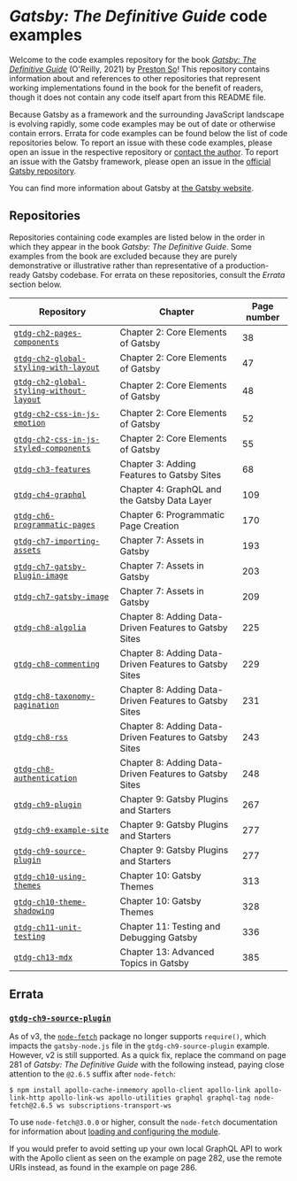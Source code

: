 # _Gatsby: The Definitive Guide_ code examples

Welcome to the code examples repository for the book _[Gatsby: The Definitive Guide](https://www.oreilly.com/library/view/gatsby-the-definitive/9781492087502/)_ (O'Reilly, 2021) by [Preston So](https://preston.so)! This repository contains information about and references to other repositories that represent working implementations found in the book for the benefit of readers, though it does not contain any code itself apart from this README file.

Because Gatsby as a framework and the surrounding JavaScript landscape is evolving rapidly, some code examples may be out of date or otherwise contain errors. Errata for code examples can be found below the list of code repositories below. To report an issue with these code examples, please open an issue in the respective repository or [contact the author](https://preston.so/contact). To report an issue with the Gatsby framework, please open an issue in the [official Gatsby repository](https://github.com/gatsbyjs/gatsby).

You can find more information about Gatsby at [the Gatsby website](https://gatsbyjs.com).

## Repositories

Repositories containing code examples are listed below in the order in which they appear in the book _Gatsby: The Definitive Guide_. Some examples from the book are excluded because they are purely demonstrative or illustrative rather than representative of a production-ready Gatsby codebase. For errata on these repositories, consult the _Errata_ section below.

| Repository | Chapter | Page number |
| --- | --- | --- |
| [`gtdg-ch2-pages-components`](https://github.com/prestonso/gtdg-ch2-pages-components) | Chapter 2: Core Elements of Gatsby | 38 |
| [`gtdg-ch2-global-styling-with-layout`](https://github.com/prestonso/gtdg-ch2-global-styling-with-layout) | Chapter 2: Core Elements of Gatsby | 47 |
| [`gtdg-ch2-global-styling-without-layout`](https://github.com/prestonso/gtdg-ch2-global-styling-without-layout) | Chapter 2: Core Elements of Gatsby | 48 |
| [`gtdg-ch2-css-in-js-emotion`](https://github.com/prestonso/gtdg-ch2-css-in-js-emotion) | Chapter 2: Core Elements of Gatsby | 52 |
| [`gtdg-ch2-css-in-js-styled-components`](https://github.com/prestonso/gtdg-ch2-css-in-js-styled-components) | Chapter 2: Core Elements of Gatsby | 55 |
| [`gtdg-ch3-features`](https://github.com/prestonso/gtdg-ch3-features) | Chapter 3: Adding Features to Gatsby Sites | 68 |
| [`gtdg-ch4-graphql`](https://github.com/prestonso/gtdg-ch4-graphql) | Chapter 4: GraphQL and the Gatsby Data Layer | 109 |
| [`gtdg-ch6-programmatic-pages`](https://github.com/prestonso/gtdg-ch6-programmatic-pages) | Chapter 6: Programmatic Page Creation | 170 |
| [`gtdg-ch7-importing-assets`](https://github.com/prestonso/gtdg-ch7-importing-assets) | Chapter 7: Assets in Gatsby | 193 |
| [`gtdg-ch7-gatsby-plugin-image`](https://github.com/prestonso/gtdg-ch7-gatsby-plugin-image) | Chapter 7: Assets in Gatsby | 203 |
| [`gtdg-ch7-gatsby-image`](https://github.com/prestonso/gtdg-ch7-gatsby-image) | Chapter 7: Assets in Gatsby | 209 |
| [`gtdg-ch8-algolia`](https://github.com/prestonso/gtdg-ch8-algolia) | Chapter 8: Adding Data-Driven Features to Gatsby Sites | 225 |
| [`gtdg-ch8-commenting`](https://github.com/prestonso/gtdg-ch8-commenting) | Chapter 8: Adding Data-Driven Features to Gatsby Sites | 229 |
| [`gtdg-ch8-taxonomy-pagination`](https://github.com/prestonso/gtdg-ch8-taxonomy-pagination) | Chapter 8: Adding Data-Driven Features to Gatsby Sites | 231 |
| [`gtdg-ch8-rss`](https://github.com/prestonso/gtdg-ch8-rss) | Chapter 8: Adding Data-Driven Features to Gatsby Sites | 243 |
| [`gtdg-ch8-authentication`](https://github.com/prestonso/gtdg-ch8-authentication) | Chapter 8: Adding Data-Driven Features to Gatsby Sites | 248 |
| [`gtdg-ch9-plugin`](https://github.com/prestonso/gtdg-ch9-plugin) | Chapter 9: Gatsby Plugins and Starters | 267 |
| [`gtdg-ch9-example-site`](https://github.com/prestonso/gtdg-ch9-example-site) | Chapter 9: Gatsby Plugins and Starters | 277 |
| [`gtdg-ch9-source-plugin`](https://github.com/prestonso/gtdg-ch9-source-plugin) | Chapter 9: Gatsby Plugins and Starters | 277 |
| [`gtdg-ch10-using-themes`](https://github.com/prestonso/gtdg-ch10-using-themes) | Chapter 10: Gatsby Themes | 313 |
| [`gtdg-ch10-theme-shadowing`](https://github.com/prestonso/gtdg-ch10-theme-shadowing) | Chapter 10: Gatsby Themes | 328 |
| [`gtdg-ch11-unit-testing`](https://github.com/prestonso/gtdg-ch11-unit-testing) | Chapter 11: Testing and Debugging Gatsby | 336 |
| [`gtdg-ch13-mdx`](https://github.com/prestonso/gtdg-ch13-mdx) | Chapter 13: Advanced Topics in Gatsby | 385 |

## Errata

### [`gtdg-ch9-source-plugin`](https://github.com/prestonso/gtdg-ch9-source-plugin)

As of v3, the [`node-fetch`](https://www.npmjs.com/package/node-fetch) package no longer supports `require()`, which impacts the `gatsby-node.js` file in the `gtdg-ch9-source-plugin` example. However, v2 is still supported. As a quick fix, replace the command on page 281 of _Gatsby: The Definitive Guide_ with the following instead, paying close attention to the `@2.6.5` suffix after `node-fetch`:

```
$ npm install apollo-cache-inmemory apollo-client apollo-link apollo-link-http apollo-link-ws apollo-utilities graphql graphql-tag node-fetch@2.6.5 ws subscriptions-transport-ws
```

To use `node-fetch@3.0.0` or higher, consult the `node-fetch` documentation for information about [loading and configuring the module](https://www.npmjs.com/package/node-fetch#loading-and-configuring-the-module).

If you would prefer to avoid setting up your own local GraphQL API to work with the Apollo client as seen on the example on page 282, use the remote URIs instead, as found in the example on page 286.
